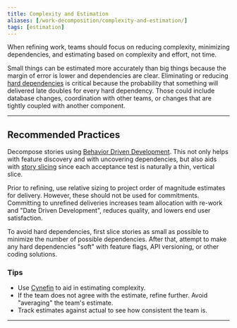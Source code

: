```yaml
---
title: Complexity and Estimation
aliases: [/work-decomposition/complexity-and-estimation/]
tags: [estimation]
---
```


When refining work, teams should focus on reducing complexity, minimizing
dependencies, and estimating based on complexity and effort, not time.

Small things can be estimated more accurately than big things because the margin
of error is lower and dependencies are clear. Eliminating or reducing
[hard dependencies](/docs/glossary/#dependency-hard) is critical because the probability that something will
delivered late doubles for every hard dependency. Those
could include database changes, coordination with other teams, or changes that are
tightly coupled with another component.

---

## Recommended Practices

Decompose stories using [Behavior Driven Development](../behavior-driven-development).
This not only helps with feature discovery and with uncovering dependencies, but
also aids with [story slicing](../story-slicing) since each acceptance test
is naturally a thin, vertical
slice.

Prior to refining, use relative sizing to project order of magnitude estimates
for delivery. However, these should not be used for commitments. Committing to
unrefined deliveries increases team allocation with re-work and "Date Driven
Development", reduces quality, and lowers end user satisfaction.

To avoid hard dependencies, first slice stories as small as possible to minimize
the number of possible dependencies. After that, attempt to make any hard
dependencies "soft" with feature flags, API versioning, or other coding
solutions.

### Tips

- Use [Cynefin](https://en.wikipedia.org/wiki/Cynefin_framework) to aid in
  estimating complexity.
- If the team does not agree with the estimate, refine further. Avoid "averaging"
  the team's estimate.
- Track estimates against actual to see how consistent the team is.

---
